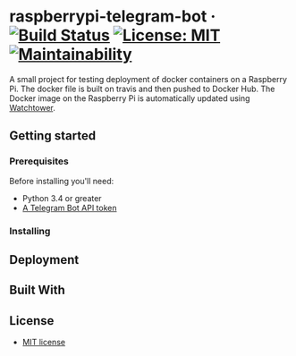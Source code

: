 # raspberrypi-telegram-bot · [![Build Status](https://travis-ci.org/Aleksuo/raspberrypi-telegram-bot.svg?branch=master)](https://travis-ci.org/Aleksuo/raspberrypi-telegram-bot) [![License: MIT](https://img.shields.io/badge/License-MIT-yellow.svg)](https://opensource.org/licenses/MIT) [![Maintainability](https://api.codeclimate.com/v1/badges/b11c6855e7b8009c5151/maintainability)](https://codeclimate.com/github/Aleksuo/raspberrypi-telegram-bot/maintainability)

A small project for testing deployment of docker containers on a Raspberry Pi. The docker file is built on travis and then pushed to Docker Hub. The Docker image on the Raspberry Pi is automatically updated using [Watchtower](https://levelup.gitconnected.com/how-to-add-file-upload-to-your-graphql-api-34d51e341f38).

## Getting started

### Prerequisites
Before installing you'll need:
* Python 3.4 or greater
* [A Telegram Bot API token](https://core.telegram.org/bots#6-botfather)



### Installing

## Deployment

## Built With


## License
* [MIT license](https://opensource.org/licenses/mit-license.php)
